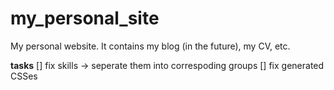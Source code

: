# my_personal_site
My personal website. It contains my blog (in the future), my CV, etc.

**tasks**
[] fix skills -> seperate them into correspoding groups
[] fix generated CSSes